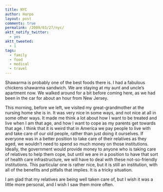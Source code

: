 ```yaml
---
title: NYC
author: Harpo
layout: post
comments: true
permalink: /2009/03/27/nyc/
aktt_notify_twitter:
  - yes
aktt_tweeted:
  - 1
tags:
  - family
  - food
  - medical
  - travel
---
```

Shawarma is probably one of the best foods there is. I had a fabulous chickens shawarma sandwich. We are staying at my aunt and uncle&#8217;s apartment now. We walked around for a bit before coming here, as we had been in the car for about an hour from New Jersey.

This morning, before we left, we visited my great-grandmother at the nursing home she is in. It was very nice in some ways, and not nice at all in some other ways. It made me think a lot about how I want to be treated and live when I am that age, and how I want to cope as my parents get towards that age. I think that it is weird that in America we pay people to live with and take care of our old people, rather than just doing it ourselves. If everyone was in a better position to take care of their relatives as they aged, we wouldn&#8217;t need to spend so much money on those institutions. Ideally, the government would provide money to anyone who is taking care of relatives to help them cope, but until we are in a position to have that sort of health care infrastructure, we will have to deal with these not-so-friendly institutions. This particular one is rather nice, but it is still an institution, with all of the benefits and pitfalls that implies. It is a tricky situation.

I am glad that my relatives are being well taken care of, but I wish it was a little more personal, and I wish I saw them more often.